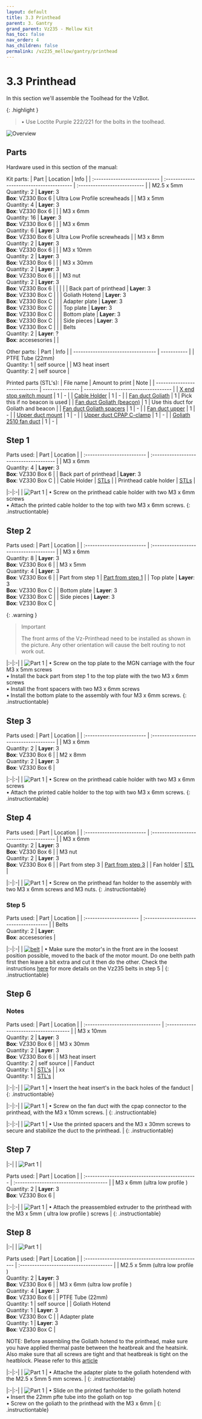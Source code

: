 ```yaml
---
layout: default
title: 3.3 Printhead
parent: 3. Gantry
grand_parent: Vz235 - Mellow Kit
has_toc: false
nav_order: 4
has_children: false
permalink: /vz235_mellow/gantry/printhead
---
```


# 3.3 Printhead

In this section we'll assemble the Toolhead for the VzBot.

{: .highlight }
> &#8226; Use Loctite Purple 222/221 for the bolts in the toolhead.

![Overview](../../assets/images/manual/vz330_mellow/gantry/printhead/overview.png)

## Parts

Hardware used in this section of the manual:

Kit parts:
| Part                         | Location                                 | Info                         |
| :--------------------------- | :--------------------------------------- | :--------------------------- |
| M2.5 x 5mm <br/> Quantity: 2 | **Layer**: 3 <br/> **Box**: VZ330 Box 6  | Ultra Low Profile screwheads |
| M3 x 5mm <br/> Quantity: 4   | **Layer**: 3 <br/> **Box**: VZ330 Box 6  |                              |
| M3 x 6mm <br/> Quantity: 16  | **Layer**: 3 <br/> **Box**: VZ330 Box 6  |                              |
| M3 x 6mm <br/> Quantity: 6   | **Layer**: 3 <br/> **Box**: VZ330 Box 6  | Ultra Low Profile screwheads |
| M3 x 8mm <br/> Quantity: 2   | **Layer**: 3 <br/> **Box**: VZ330 Box 6  |                              |
| M3 x 10mm <br/> Quantity: 2  | **Layer**: 3 <br/> **Box**: VZ330 Box 6  |                              |
| M3 x 30mm <br/> Quantity: 2  | **Layer**: 3 <br/> **Box**: VZ330 Box 6  |                              |
| M3 nut <br/> Quantity: 2     | **Layer**: 3 <br/> **Box**: VZ330 Box 6  |                              |
|                              |
| Back part of printhead       | **Layer**: 3 <br/> **Box**: VZ330 Box C  |                              |
| Goliath Hotend               | **Layer**: 3 <br/> **Box**: VZ330 Box C  |                              |
| Adapter plate                | **Layer**: 3 <br/> **Box**: VZ330 Box C  |                              |
| Top plate                    | **Layer**: 3 <br/> **Box**: VZ330 Box C  |                              |
| Bottom plate                 | **Layer**: 3 <br/> **Box**: VZ330 Box C  |                              |
| Side pieces                  | **Layer**: 3 <br/> **Box**: VZ330 Box C  |                              |
| Belts <br/> Quantity: 2      | **Layer**: ? <br/> **Box**: accesesories |                              |

Other parts:
| Part                               | Info        |
| ---------------------------------- | ----------- |
| PTFE Tube (22mm) <br/> Quantity: 1 | self source |
| M3 heat insert <br/> Quantity: 2   | self source |

Printed parts (STL's):
| File name                     | Amount to print | Note                                 |
| ----------------------------- | --------------- | ------------------------------------ |
| [X end stop switch mount][]   | 1               | -                                    |
| [Cable Holder][]              | 1               | -                                    |
| [Fan duct Goliath][]          | 1               | Pick this if no beacon is used       |
| [Fan duct Goliath (beacon)][] | 1               | Use this duct for Goliath and beacon |
| [Fan duct Goliath spacers][]  | 1               | -                                    |
| [Fan duct upper][]            | 1               | -                                    |
| [Upper duct mount][]          | 1               | -                                    |
| [Upper duct CPAP C-clamp][]   | 1               | -                                    |
| [Goliath 2510 fan duct][]     | 1               | -                                    |

[X end stop switch mount]: https://github.com/VzBoT3D/Vz-Printhead-CNC/blob/main/STLs/X-endstop-mount.st
[Cable Holder]: https://github.com/VzBoT3D/Vz-Printhead-CNC/blob/main/STLs/cable_holder.stl
[Fan duct Goliath]: https://github.com/VzBoT3D/Vz-Printhead-CNC/blob/main/STLs/fan%20duct%20lower%20Goliath%20long.stl
[Fan duct Goliath (beacon)]: https://github.com/VzBoT3D/Vz-Printhead-CNC/blob/main/STLs/fan%20duct%20lower%20Goliath%20short%20with%20Beacon.stl
[Fan duct Goliath spacers]: https://github.com/VzBoT3D/Vz-Printhead-CNC/blob/main/STLs/fan%20duct%20lower%20Goliath%20spacers.stl
[Fan duct upper]: https://github.com/VzBoT3D/Vz-Printhead-CNC/blob/main/STLs/CPAP%20turbo%20cooling%20system/STLs/upper%20duct.stl
[Upper duct mount]: https://github.com/VzBoT3D/Vz-Printhead-CNC/blob/main/STLs/CPAP%20turbo%20cooling%20system/STLs/upper%20duct%20mount.stl
[Upper duct CPAP C-clamp]: https://github.com/VzBoT3D/Vz-Printhead-CNC/blob/main/STLs/CPAP%20turbo%20cooling%20system/STLs/c-clamp.stl
[Goliath 2510 fan duct]: https://github.com/VzBoT3D/Goliath/blob/main/STL/Air%20Cool%20Fan%20duct/Fan%20duct%202510-With%20flange%20for%20Vz-Printhead%20CNC.stl

## Step 1

Parts used:
| Part                       | Location                                |
| :------------------------- | :-------------------------------------- |
| M3 x 6mm <br/> Quantity: 4 | **Layer**: 3 <br/> **Box**: VZ330 Box 6 |
| Back part of printhead     | **Layer**: 3 <br/> **Box**: VZ330 Box C |
| Cable Holder               | [STLs](#parts)                          |
| Printhead cable holder     | [STLs](#parts)                          |

|:-|:-|
| ![Part 1](../../assets/images/manual/vz330_mellow/gantry/printhead/step1.png) | &#8226; Screw on the printhead cable holder with two M3 x 6mm screws <br/> &#8226; Attach the printed cable holder to the top with two M3 x 6mm screws.
{: .instructiontable}

## Step 2

Parts used:
| Part                       | Location                                |
| :------------------------- | :-------------------------------------- |
| M3 x 6mm <br/> Quantity: 8 | **Layer**: 3 <br/> **Box**: VZ330 Box 6 |
| M3 x 5mm <br/> Quantity: 4 | **Layer**: 3 <br/> **Box**: VZ330 Box 6 |
| Part from step 1           | [Part from step 1](#step-1)             |
| Top plate                  | **Layer**: 3 <br/> **Box**: VZ330 Box C |
| Bottom plate               | **Layer**: 3 <br/> **Box**: VZ330 Box C |
| Side pieces                | **Layer**: 3 <br/> **Box**: VZ330 Box C |

{: .warning }
> Important
>
> The front arms of the Vz-Printhead need to be installed as shown in the picture. Any other orientation will cause the belt routing to not work out.

|:-|:-|
| ![Part 1](../../assets/images/manual/vz330_mellow/gantry/printhead/step2.png) | &#8226; Screw on the top plate to the MGN carriage with the four M3 x 5mm screws <br/> &#8226; Install the back part from step 1 to the top plate with the two M3 x 6mm screws <br/> &#8226; Install the front spacers with two M3 x 6mm screws <br/> &#8226; Install the bottom plate to the assembly with four M3 x 6mm screws.
{: .instructiontable}

## Step 3

Parts used:
| Part                       | Location                                |
| :------------------------- | :-------------------------------------- |
| M3 x 6mm <br/> Quantity: 2 | **Layer**: 3 <br/> **Box**: VZ330 Box 6 |
| M2 x 8mm <br/> Quantity: 2 | **Layer**: 3 <br/> **Box**: VZ330 Box 6 |

|:-|:-|
| ![Part 1](../../assets/images/manual/vz330_mellow/gantry/printhead/step3.png) | &#8226; Screw on the printhead cable holder with two M3 x 6mm screws <br/> &#8226; Attach the printed cable holder to the top with two M3 x 6mm screws.
{: .instructiontable}

## Step 4

Parts used:
| Part                       | Location                                |
| :------------------------- | :-------------------------------------- |
| M3 x 6mm <br/> Quantity: 2 | **Layer**: 3 <br/> **Box**: VZ330 Box 6 |
| M3 nut <br/> Quantity: 2   | **Layer**: 3 <br/> **Box**: VZ330 Box 6 |
| Part from step 3           | [Part from step 3](#step-3)             |
| Fan holder                 | [STL](#parts)                           |

|:-|:-|
| ![Part 1](../../assets/images/manual/vz330_mellow/gantry/printhead/step4.png) | &#8226; Screw on the printhead fan holder to the assembly with two M3 x 6mm screws and M3 nuts.
{: .instructiontable}

### Step 5

Parts used:
| Part                    | Location                                |
| :---------------------- | :-------------------------------------- |
| Belts <br/> Quantity: 2 | **Layer**:  <br/> **Box**: accesesories |

|:-|:-|
| [![belt](../../assets/images/manual/vz330_mellow/gantry/printhead/step5.png)](https://www.youtube.com/embed/Ibi27Toh-pg "Apply belt") | &#8226; Make sure the motor's in the front are in the loosest position possible, moved to the back of the motor mount. Do one belth path first then leave a bit extra and cut it then do the other. Check the instructions [here](https://github.com/VzBoT3D/Vz-Printhead-CNC/tree/main/Instructions) for more details on the Vz235 belts in step 5 |
{: .instructiontable}

## Step 6

### Notes

Parts used:
| Part                             | Location                                |
| :------------------------------- | :-------------------------------------- |
| M3 x 10mm <br/> Quantity: 2      | **Layer**: 3 <br/> **Box**: VZ330 Box 6 |
| M3 x 30mm <br/> Quantity: 2      | **Layer**: 3 <br/> **Box**: VZ330 Box 6 |
| M3 heat insert <br/> Quantity: 2 | self source                             |
| Fanduct <br/> Quantity: 1        | [STL's](#stls)                          |
| xx <br/> Quantity: 1             | [STL's](#stls)                          |

|:-|:-|
| ![Part 1](../../assets/images/manual/vz330_mellow/gantry/printhead/step6_part1.png)  | &#8226; Insert the heat insert's in the back holes of the fanduct |
{: .instructiontable}

|:-|:-|
| ![Part 1](../../assets/images/manual/vz330_mellow/gantry/printhead/step6_part3.png)  | &#8226; Screw on the fan duct with the cpap connector to the printhead, with the M3 x 10mm screws. |
{: .instructiontable}

|:-|:-|
| ![Part 1](../../assets/images/manual/vz330_mellow/gantry/printhead/step6_part2.png)  | &#8226; Use the printed spacers and the M3 x 30mm screws to secure and stabilize the duct to the printhead. |
{: .instructiontable}

## Step 7

|:-|
| ![Part 1](../../assets/images/manual/vz330_mellow/gantry/printhead/step7.png) |

Parts used:
| Part                                            | Location                                |
| :---------------------------------------------- | :-------------------------------------- |
| M3 x 6mm (ultra low profile ) <br/> Quantity: 2 | **Layer**: 3 <br/> **Box**: VZ330 Box 6 |

|:-|:-|
| ![Part 1](../../assets/images/manual/vz330_mellow/gantry/printhead/step7_part1.png)  | &#8226; Attach the preassembled extruder to the printhead with the M3 x 5mm ( ultra low profile ) screws |
{: .instructiontable}

## Step 8

|:-|
| ![Part 1](../../assets/images/manual/vz330_mellow/gantry/printhead/step8.png) |

Parts used:
| Part                                              | Location                                |
| :------------------------------------------------ | :-------------------------------------- |
| M2.5 x 5mm (ultra low profile ) <br/> Quantity: 2 | **Layer**: 3 <br/> **Box**: VZ330 Box 6 |
| M3 x 6mm (ultra low profile ) <br/> Quantity: 4   | **Layer**: 3 <br/> **Box**: VZ330 Box 6 |
| PTFE Tube (22mm) <br/> Quantity: 1                | self source                             |
| Goliath Hotend <br/> Quantity: 1                  | **Layer**: 3 <br/> **Box**: VZ330 Box C |
| Adapter plate <br/> Quantity: 1                   | **Layer**: 3 <br/> **Box**: VZ330 Box C |

NOTE: Before assembling the Goliath hotend to the printhead, make sure you have applied thermal paste between the heatbreak and the heatsink. Also make sure that all screws are tight and that heatbreak is tight on the heatblock. Please refer to this [article](https://github.com/VzBoT3D/Goliath/tree/main/Instructions)

|:-|:-|
| ![Part 1](../../assets/images/manual/vz330_mellow/gantry/printhead/step8_part1.png)  | &#8226; Attache the adapter plate to the goliath hotendend with the M2.5 x 5mm 5 mm screws. |
{: .instructiontable}

|:-|:-|
| ![Part 1](../../assets/images/manual/vz330_mellow/gantry/printhead/step8_part2.png)  | &#8226; Slide on the printed fanholder to the goliath hotend  <br/> &#8226; Insert the 22mm pfte tube into the goliath on top <br/> &#8226; Screw on the goliath to the printhead with the M3 x 6mm |
{: .instructiontable}
